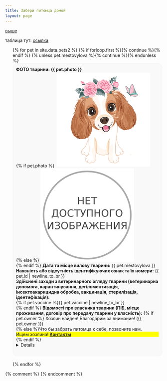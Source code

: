 ```yaml
---
title: Забери питомца домой
layout: page
---
```


[выше](../)

таблица тут: [ссылка](https://github.com/Feelcame/feelcame.github.io/blob/master/_data/pets2.csv)

<style>
a img.photo { border-color: transparent; border-width: 3px; border-style: solid; }
a:hover img.photo { border-color: #88CCCC; }
li.card { border-color: #f3f3f3; border-width: 1px; border-style: solid; background-color: #f9f9f9; border-radius: 0.9rem; padding: 10px; list-style: none; }
</style>

<ul>
{% for pet in site.data.pets2 %}
{% if forloop.first %}{% continue %}{% endif %}
{% unless pet.mestovylova %}{% continue %}{% endunless %}
<li class="card">
<b>ФОТО тварини: {{ pet.photo }}</b><br>
{% if pet.photo %}  
<a href="./img/dog.jpg"><img alt="фото самого красивого убийцы" src="./img/dog.jpg" width="300px" height="300px" class="photo" title="скачать фото"></a><br>
{% else %}
<img alt="фото не загружено" src="./img/nophoto.png" width="300px" height="300px" class="photo" title="фото немає"><br>
{% endif %}
<b>Дата та місце вилову тварини:</b> 
{{ pet.mestovylova }}<br>
<b>Наявність або відсутність ідентифікуючих ознак та їх номери:</b> 
{{ pet.id | newline_to_br }}<br>
<b>Здійснені заходи з ветеринарного огляду тварини (ветеринарна допомога, карантинування, дегільментизація, інсектоакарицидна обробка, вакцинація, стерилізація, ідентифікація):</b><br> 
{% if pet.vaccine %}{{ pet.vaccine | newline_to_br }}<br> {% endif %}
<b>Відомості про власника тварини (ПІБ, місце проживання, договір про передачу тварини у власність):</b> 
{% if pet.owner %}
Хозяин найден! Благодарим за внимание! ({{ pet.owner }})<br> 
{% else %}Что бы забрать питомца к себе, позвоните нам.
<div style="background-color: yellow;">Ищем хозяина! <a href="#/contacts.html"><strong>Контакты</strong></a></div> 
{% endif %}
<details markdown="1"><b>Вид:</b> 
{{ pet.category }}<br> 
<b>Стать:</b> 
{{ pet.gender }}<br> 
<b>Приблизний вік:</b> 
{{ pet.age }}<br> 
<b>Природні ознаки:</b> 
{{ pet.signs }}<br> 
<b>Зовнішні ознаки (окрас шерсті, вага, особливі ідентифікуючі ознаки):</b> 
{{ pet.color }}<br> 
<b>Попередня оцінка стану здоров’я тварини:</b> 
{{ pet.health }}<br> 
<b>Відомості про опікуна в разі його наявності (ПІБ, місце проживання):</b> 
{{ pet.guardian }}<br> 
<b>Дата та місце повернення тварини, якщо тварина повернута до ареалу перебування (у місця вилову):</b> 
{{ pet.address }}<br> 
</details> 
<br>
</li>
<br>
{% endfor %}
</ul>
{% comment %}
{% endcomment %}
